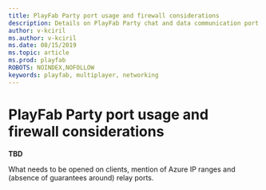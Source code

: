 ```yaml
---
title: PlayFab Party port usage and firewall considerations
description: Details on PlayFab Party chat and data communication port usage and firewall configuration requirements.
author: v-kciril
ms.author: v-kciril
ms.date: 08/15/2019
ms.topic: article
ms.prod: playfab
ROBOTS: NOINDEX,NOFOLLOW
keywords: playfab, multiplayer, networking
---
```


# PlayFab Party port usage and firewall considerations

**TBD**

What needs to be opened on clients, mention of Azure IP ranges and (absence of guarantees around) relay ports.

